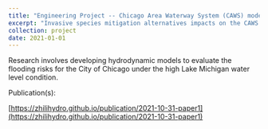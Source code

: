 ```yaml
---
title: "Engineering Project -- Chicago Area Waterway System (CAWS) modeling"
excerpt: "Invasive species mitigation alternatives impacts on the CAWS as it relates to flooding, water quality and navigation. <br/><img src='/images/modeling_domain.jpg'>"
collection: project
date: 2021-01-01
---
```


Research involves developing hydrodynamic models to evaluate the flooding risks for the City of Chicago under the high Lake Michigan water level condition.

Publication(s):

[https://zhilihydro.github.io/publication/2021-10-31-paper1](https://zhilihydro.github.io/publication/2021-10-31-paper1)